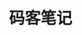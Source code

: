 ---
layout: home

title: 码客笔记
titleTemplate: 开发笔记，让开发更轻松

hero:
  name: 码客笔记
  text: 让开发更轻松
  tagline: 没啥特点仅供学习查阅
  image:
    src: /logo.png
    alt: 码客笔记
  actions:
    - theme: brand
      text: 开始
      link: /guide/
    - theme: alt
      text: 在 Gitee 上查看
      link: https://gitee.com/geeksdidi/kittyui

features:
  - icon: 💡
    title: Vue3组件库
    details: 基于vite打包和TypeScript开发
  - icon: 📦
    title: 仅供学习使用
    details: 倾向于Vue3组件库的学习，请勿用于实际生产项目
  - icon: 🛠️
    title: 按需引入
    details: 直接支持按需引入无需配置任何插件。
---
